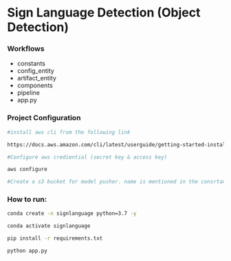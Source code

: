 # Sign Language Detection (Object Detection)

### Workflows
* constants
* config_entity
* artifact_entity
* components
* pipeline
* app.py

### Project Configuration
```bash
#install aws cli from the following link

https://docs.aws.amazon.com/cli/latest/userguide/getting-started-install.html
```

```bash
#Configure aws crediential (secret key & access key)

aws configure
```

```bash
#Create a s3 bucket for model pusher. name is mentioned in the consrtant
```

### How to run:
```bash
conda create -n signlanguage python=3.7 -y
```
```bash
conda activate signlanguage
```
```bash
pip install -r requirements.txt
```
```bash
python app.py
```